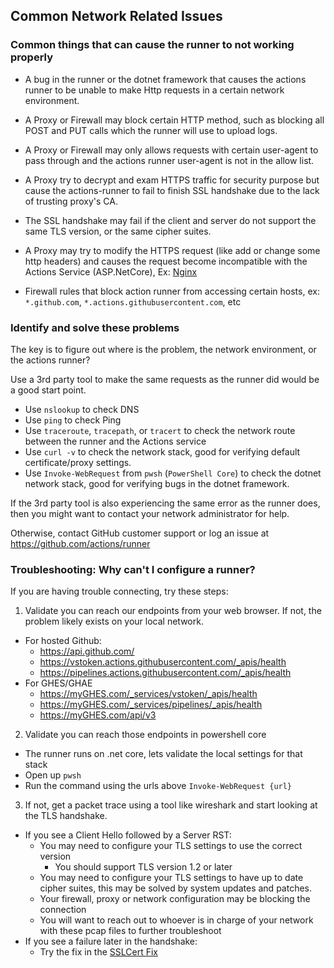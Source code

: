 ## Common Network Related Issues

### Common things that can cause the runner to not working properly

- A bug in the runner or the dotnet framework that causes the actions runner to be unable to make Http requests in a certain network environment.

- A Proxy or Firewall may block certain HTTP method, such as blocking all POST and PUT calls which the runner will use to upload logs.

- A Proxy or Firewall may only allows requests with certain user-agent to pass through and the actions runner user-agent is not in the allow list.

- A Proxy try to decrypt and exam HTTPS traffic for security purpose but cause the actions-runner to fail to finish SSL handshake due to the lack of trusting proxy's CA.

- The SSL handshake may fail if the client and server do not support the same TLS version, or the same cipher suites.

- A Proxy may try to modify the HTTPS request (like add or change some http headers) and causes the request become incompatible with the Actions Service (ASP.NetCore), Ex: [Nginx](https://github.com/dotnet/aspnetcore/issues/17081)

- Firewall rules that block action runner from accessing certain hosts, ex: `*.github.com`, `*.actions.githubusercontent.com`, etc


### Identify and solve these problems

The key is to figure out where is the problem, the network environment, or the actions runner?

Use a 3rd party tool to make the same requests as the runner did would be a good start point.

- Use `nslookup` to check DNS
- Use `ping` to check Ping
- Use `traceroute`, `tracepath`, or `tracert` to check the network route between the runner and the Actions service 
- Use `curl -v` to check the network stack, good for verifying default certificate/proxy settings.
- Use `Invoke-WebRequest` from `pwsh` (`PowerShell Core`) to check the dotnet network stack, good for verifying bugs in the dotnet framework.

If the 3rd party tool is also experiencing the same error as the runner does, then you might want to contact your network administrator for help.

Otherwise, contact GitHub customer support or log an issue at https://github.com/actions/runner

### Troubleshooting: Why can't I configure a runner?

If you are having trouble connecting, try these steps:

1. Validate you can reach our endpoints from your web browser. If not, the problem likely exists on your local network.
  - For hosted Github:
    - https://api.github.com/
    - https://vstoken.actions.githubusercontent.com/_apis/health
    - https://pipelines.actions.githubusercontent.com/_apis/health
  - For GHES/GHAE
    - https://myGHES.com/_services/vstoken/_apis/health
    - https://myGHES.com/_services/pipelines/_apis/health
    - https://myGHES.com/api/v3
2. Validate you can reach those endpoints in powershell core
  - The runner runs on .net core, lets validate the local settings for that stack
  - Open up `pwsh`
  - Run the command using the urls above `Invoke-WebRequest {url}`
3. If not, get a packet trace using a tool like wireshark and start looking at the TLS handshake. 
  - If you see a Client Hello followed by a Server RST:
    - You may need to configure your TLS settings to use the correct version
      - You should support TLS version 1.2 or later
    - You may need to configure your TLS settings to have up to date cipher suites, this may be solved by system updates and patches.
    - Your firewall, proxy or network configuration may be blocking the connection
    - You will want to reach out to whoever is in charge of your network with these pcap files to further troubleshoot
  - If you see a failure later in the handshake:
    - Try the fix in the [SSLCert Fix](./sslcert.md)
